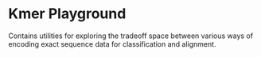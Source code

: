 Kmer Playground
===============

Contains utilities for exploring the tradeoff space between various ways of encoding exact sequence data for classification and alignment.
